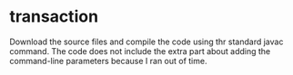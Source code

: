 # transaction

Download the source files and compile the code using thr standard javac command. The code does not include the extra part about adding the command-line parameters because I ran out of time.
